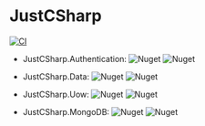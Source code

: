 # JustCSharp
[![CI](https://github.com/ductran95/JustCSharp/actions/workflows/ci.yml/badge.svg)](https://github.com/ductran95/JustCSharp/actions/workflows/ci.yml)

- JustCSharp.Authentication: ![Nuget](https://img.shields.io/nuget/v/JustCSharp.Authentication)
![Nuget](https://img.shields.io/nuget/dt/https://img.shields.io/nuget/v/JustCSharp.Authentication)

- JustCSharp.Data: ![Nuget](https://img.shields.io/nuget/v/JustCSharp.Data)
![Nuget](https://img.shields.io/nuget/dt/https://img.shields.io/nuget/v/JustCSharp.Data)

- JustCSharp.Uow: ![Nuget](https://img.shields.io/nuget/v/JustCSharp.Uow)
![Nuget](https://img.shields.io/nuget/dt/https://img.shields.io/nuget/v/JustCSharp.Uow)

- JustCSharp.MongoDB: ![Nuget](https://img.shields.io/nuget/v/JustCSharp.MongoDB)
![Nuget](https://img.shields.io/nuget/dt/https://img.shields.io/nuget/v/JustCSharp.MongoDB)
